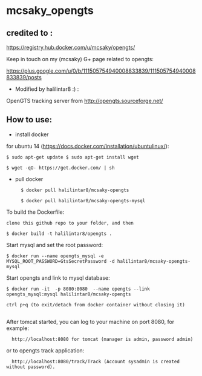 # mcsaky_opengts

## credited to : 

https://registry.hub.docker.com/u/mcsaky/opengts/

Keep in touch on my (mcsaky) G+ page related to opengts: 

https://plus.google.com/u/0/b/111505754940008833839/111505754940008833839/posts


- Modified by halilintar8 :) :

OpenGTS tracking server from http://opengts.sourceforge.net/


## How to use:

- install docker

for ubuntu 14 (https://docs.docker.com/installation/ubuntulinux/):

    $ sudo apt-get update $ sudo apt-get install wget

    $ wget -qO- https://get.docker.com/ | sh

- pull docker

        $ docker pull halilintar8/mcsaky-opengts

        $ docker pull halilintar8/mcsaky-opengts-mysql


To build the Dockerfile:

    clone this github repo to your folder, and then

    $ docker build -t halilintar8/opengts .


Start mysql and set the root password:

    $ docker run --name opengts_mysql -e MYSQL_ROOT_PASSWORD=GtsSecretPassword -d halilintar8/mcsaky-opengts-mysql

Start opengts and link to mysql database:

    $ docker run -it  -p 8080:8080  --name opengts --link opengts_mysql:mysql halilintar8/mcsaky-opengts

    ctrl p+q (to exit/detach from docker container without closing it)

## 
After tomcat started, you can log to your machine on port 8080, for example:

      http://localhost:8080 for tomcat (manager is admin, password admin)

or to opengts track application:

      http://localhost:8080/track/Track (Account sysadmin is created without password).



